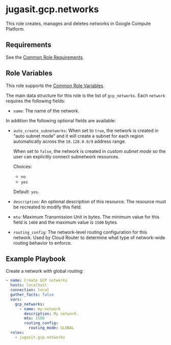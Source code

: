 jugasit.gcp.networks
====================

This role creates, manages and deletes networks in Google Compute Platform.

Requirements
------------

See the [Common Role Requirements](https://gitlab.com/jugasit/ansible/gcp/-/blob/main/README.md#common-role-requirements).

Role Variables
--------------

This role supports the [Common Role Variables](https://gitlab.com/jugasit/ansible/gcp/-/blob/main/README.md#common-role-variables).

The main data structure for this role is the list of `gcp_networks`. Each `network` requires the following fields:

- `name`: The name of the network.

In addition the following optional fields are available:

- `auto_create_subnetworks`: When set to `true`, the network is created in “auto subnet mode” and it will create a
    subnet for each region automatically across the `10.128.0.0/9` address range.

    When set to `false`, the network is created in *custom subnet mode* so the user can explicitly connect
    subnetwork resources.

    Choices:

    - `no`
    - `yes`

    Default: `yes`.

- `description`: An optional description of this resource. The resource must be recreated to modify this field.
- `mtu`: Maximum Transmission Unit in bytes.
    The minimum value for this field is `1460` and the maximum value is `1500` bytes.
- `routing_config`: The network-level routing configuration for this network.
    Used by Cloud Router to determine what type of network-wide routing behavior to enforce.

Example Playbook
----------------

Create a network with global routing:

```yaml
- name: Create GCP networks
  hosts: localhost
  connection: local
  gather_facts: false
  vars:
    gcp_networks:
      - name: my-network
        description: My network.
        mtu: 1500
        routing_config:
          routing_mode: GLOBAL
  roles:
    - jugasit.gcp.networks
```
